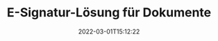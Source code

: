 ---
############################# Static ############################
layout: "product"
date: 2022-03-01T15:12:22
draft: false
#operation: 
#signaturetype: 
#fileformat: 
#productName: Java
lang: de
#productCode: java
#otherformats: 
#breadcrumb: Put  signature on  for Java
product: "Signature"
product_tag: "signature"

############################# Head ############################
head_title: "C# .NET, Java, Node.js digitale Signatur-Apps"
head_description: "Integrieren Sie elektronische Signaturen in .NET-, Java- oder Node.js-Anwendungen mit GroupDocs.Signature. Unterzeichnen Sie gängige Geschäftsdokumentformate."

############################# Header ############################
title: "E-Signatur-Lösung für Dokumente"
description: "Signieren Sie digitale Dokumente und Bilder auf jeder Plattform mit unseren flexiblen APIs und App-basierten Lösungen für Programmierer und Endbenutzer."

############################# APIs ###############################
apis:
  enable: true

  api:
    # api loop
    - title: "GroupDocs.Signature High-Code-APIs enthalten"
      link: "/signature/"
      label: "Alle High-Code-APIs anzeigen"
      api_product:
        # api_product loop
        - link: "/signature/net/"
          img_alt: "GroupDocs.Signature for .NET"
          image: "/border/groupdocs-signature-net.svg"
          product: "GroupDocs.Signature for"
          platform: ".NET"
          content: "Native .NET-API zum Hinzufügen, Suchen und Überprüfen der gängigsten digitalen Signaturtypen zu Microsoft Office, PDF, Bildern und verschiedenen anderen Formaten in .NET-Anwendungen."

        # api_product loop
        - link: "/signature/java/"
          img_alt: "GroupDocs.Signature for Java"
          image: "/border/groupdocs-signature-java.svg"
          product: "GroupDocs.Signature for"
          platform: "Java"
          content: "Statten Sie Java-Anwendungen mit eSignatur-Funktionen aus, um eine Vielzahl von Dokumenten und Bildern auf jedem Betriebssystem mit installiertem JDK digital zu signieren."

        # api_product loop
        - link: "/signature/nodejs-java/"
          img_alt: "GroupDocs.Signature for Node.js via Java"
          image: "/border/groupdocs-signature-nodejs-java.svg"
          product: "GroupDocs.Signature for"
          platform: "Node.js"
          content: "Unsere Node.js-Lösung erweitert Ihre Geschäftsanwendungen um digitale Signatur. Fügen Sie ganz einfach elektronische Signaturen in gängige Dokumente und Bildformate ein."

    # api loop
    - title: "GroupDocs.Signature Low-Code-APIs enthalten"
      link: "https://products.groupdocs.cloud/signature"
      label: "Alle Low-Code-APIs anzeigen"
      api_product:
        # api_product loop
        - link: "https://products.groupdocs.cloud/signature/curl"
          img_alt: "GroupDocs.Signature Cloud for cURL"
          image: "https://www.groupdocs.cloud/templates/groupdocscloud/images/sdk/272x272/groupdocs_signature-for-curl.png"
          product: "GroupDocs.Signature"
          platform: "Cloud for cURL"
          content: "Arbeiten Sie mit der cURL RESTful Document Signature API, um verschiedene Signaturtypen in allen gängigen Dokumentformaten hinzuzufügen und zu bearbeiten, einschließlich PDF, Word, Excel und Bildern."

        # api_product loop
        - link: "https://products.groupdocs.cloud/signature/net"
          img_alt: "GroupDocs.Signature Cloud SDK for .NET"
          image: "https://www.groupdocs.cloud/templates/groupdocscloud/images/sdk/272x272/groupdocs_signature-for-net.png"
          product: "GroupDocs.Signature"
          platform: "Cloud SDK for .NET"
          content: "Verwenden Sie die E-Signatur-RESTful-API ganz einfach mit dem .NET SDK, um digitale Signaturen in einer Reihe von Dokumentformaten innerhalb von .NET-Anwendungen zu verwalten."

        # api_product loop
        - link: "https://products.groupdocs.cloud/signature/java"
          img_alt: "GroupDocs.Signature Cloud SDK for Java"
          image: "https://www.groupdocs.cloud/templates/groupdocscloud/images/sdk/272x272/groupdocs_signature-for-java.png"
          product: "GroupDocs.Signature"
          platform: "Cloud SDK for Java"
          content: "Implementieren Sie erweiterte Dokumentsignaturfunktionen in Ihren Java-Anwendungen mit dem speziell entwickelten Dokumentsignatur-SDK für Java."

    # api loop
    - title: "GroupDocs.Signature Keine Code-Apps enthalten"
      link: "https://products.groupdocs.app/signature"
      label: "Alle No-Code-Apps anzeigen"
      api_product:
        # api_product loop
        - link: "https://products.groupdocs.app/signature/total"
          img_alt: "GroupDocs.Signature Total"
          image: "https://www.aspose.cloud/templates/asposeapp/images/products/logo/aspose_signature-app.png"
          product: "GroupDocs.Signature"
          platform: "Total"
          content: "Signieren Sie Microsoft Word-, Excel-, PowerPoint-, Visio- und PDF-Dateien mit Text, Bild, Barcode oder QR-Code."

        # api_product loop
        - link: "https://products.groupdocs.app/signature/docx"
          img_alt: "GroupDocs.Signature DOCX"
          image: "https://www.aspose.cloud/templates/groupdocsapp/images/products/logo/groupdocs_words-app.png"
          product: "GroupDocs.Signature"
          platform: "DOCX"
          content: "Signieren Sie Word-Dokumente kostenlos online direkt in Ihrem Browser."

        # api_product loop
        - link: "https://products.groupdocs.app/signature/pdf"
          img_alt: "GroupDocs.Signature PDF"
          image: "https://www.aspose.cloud/templates/groupdocsapp/images/products/logo/groupdocs_pdf-app.png"
          product: "GroupDocs.Signature"
          platform: "PDF"
          content: "e-Signieren Sie PDF-Dateien mit Text, Bild oder Barcode in jedem Webbrowser."

############################# Back to top ###############################
back_to_top:
  enable: true
---